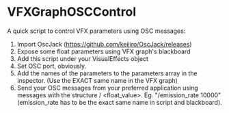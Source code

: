 # VFXGraphOSCControl
A quick script to control VFX parameters using OSC messages:


1. Import OscJack (https://github.com/keijiro/OscJack/releases)
2. Expose some float parameters using VFX graph's blackboard
3. Add this script under your VisualEffects object
4. Set OSC port, obviously.
5. Add the names of the parameters to the parameters array in the inspector. (Use the EXACT same name in the VFX graph)
6. Send your OSC messages from your preferred application using messages with the structure /<parameter name> <float_value>. 
Eg. "/emission_rate 10000" (emission_rate has to be the exact same name in script and blackboard). 

